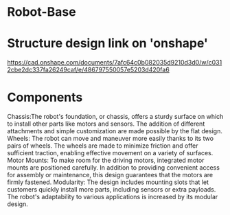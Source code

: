 # Robot-Base

# Structure design link on 'onshape'
https://cad.onshape.com/documents/7afc64c0b082035d9210d3d0/w/c0312cbe2dc337fa26249caf/e/486797550057e5203d420fa6

# Components
Chassis:The robot's foundation, or chassis, offers a sturdy surface on which to install other parts like motors and sensors. The addition of different attachments and simple customization are made possible by the flat design.
Wheels: The robot can move and maneuver more easily thanks to its two pairs of wheels. The wheels are made to minimize friction and offer sufficient traction, enabling effective movement on a variety of surfaces.
Motor Mounts: To make room for the driving motors, integrated motor mounts are positioned carefully. In addition to providing convenient access for assembly or maintenance, this design guarantees that the motors are firmly fastened.
Modularity: The design includes mounting slots that let customers quickly install more parts, including sensors or extra payloads. The robot's adaptability to various applications is increased by its modular design.
